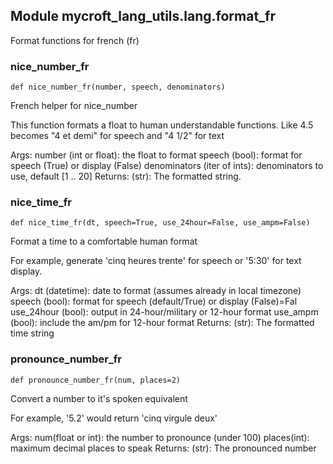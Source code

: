 
## Module mycroft_lang_utils.lang.format_fr

 Format functions for french (fr)


### nice\_number\_fr
 ```
 def nice_number_fr(number, speech, denominators)
 ```
 French helper for nice_number

This function formats a float to human understandable functions. Like
4.5 becomes "4 et demi" for speech and "4 1/2" for text

Args:
    number (int or float): the float to format
    speech (bool): format for speech (True) or display (False)
    denominators (iter of ints): denominators to use, default [1 .. 20]
Returns:
    (str): The formatted string. 
### nice\_time\_fr
 ```
 def nice_time_fr(dt, speech=True, use_24hour=False, use_ampm=False)
 ```
 Format a time to a comfortable human format

For example, generate 'cinq heures trente' for speech or '5:30' for
text display.

Args:
    dt (datetime): date to format (assumes already in local timezone)
    speech (bool): format for speech (default/True) or display (False)=Fal
    use_24hour (bool): output in 24-hour/military or 12-hour format
    use_ampm (bool): include the am/pm for 12-hour format
Returns:
    (str): The formatted time string 
### pronounce\_number\_fr
 ```
 def pronounce_number_fr(num, places=2)
 ```
 Convert a number to it's spoken equivalent

For example, '5.2' would return 'cinq virgule deux'

Args:
    num(float or int): the number to pronounce (under 100)
    places(int): maximum decimal places to speak
Returns:
    (str): The pronounced number